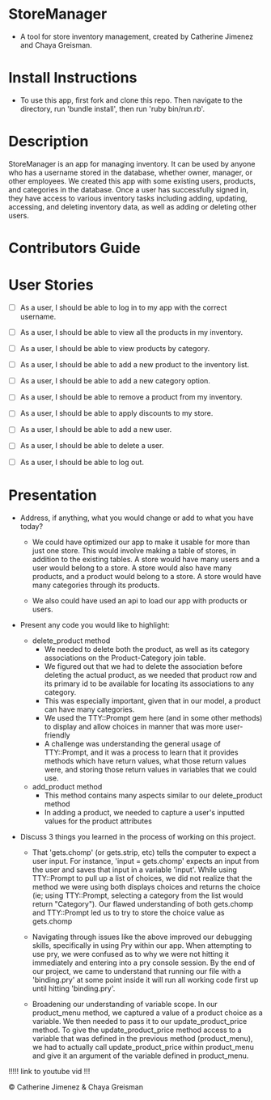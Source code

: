 # StoreManager 
 - A tool for store inventory management, created by Catherine Jimenez and Chaya Greisman. 


# Install Instructions
- To use this app, first fork and clone this repo. Then navigate to the directory, run 'bundle install', then run 'ruby bin/run.rb'.


# Description
StoreManager is an app for managing inventory. It can be used by anyone who has a username stored in the database, whether owner, manager, or other employees. We created this app with some existing users, products, and categories in the database. Once a user has successfully signed in, they have access to various inventory tasks including adding, updating, accessing, and deleting inventory data, as well as adding or deleting other users. 

# Contributors Guide



# User Stories
- [ ] As a user, I should be able to log in to my app with the correct username.
- [ ] As a user, I should be able to view all the products in my inventory.
- [ ] As a user, I should be able to view products by category.
- [ ] As a user, I should be able to add a new product to the inventory list.
- [ ] As a user, I should be able to add a new category option.
- [ ] As a user, I should be able to remove a product from my inventory.
- [ ] As a user, I should be able to apply discounts to my store.
- [ ] As a user, I should be able to add a new user.
- [ ] As a user, I should be able to delete a user. 
- [ ] As a user, I should be able to log out.








 # Presentation


- Address, if anything, what you would change or add to what you have today?

  * We could have optimized our app to make it usable for more than just one store. This would involve making a table of stores, in addition to the existing tables.
  A store would have many users and a user would belong to a store.
  A store would also have many products, and a product would belong to a store.
  A store would have many categories through its products.

  * We also could have used an api to load our app with products or users.


- Present any code you would like to highlight:

  * delete_product method
      + We needed to delete both the product, as well as its category associations on the Product-Category join table.
      + We figured out that we had to delete the association before deleting the actual product, as we needed that product row   and its primary id to be available for locating its associations to any category.
      + This was especially important, given that in our model, a product can have many categories.
      + We used the TTY::Prompt gem here (and in some other methods) to display and allow choices in manner that was more user-friendly
      + A challenge was understanding the general usage of TTY::Prompt, and it was a process to learn that it provides methods which have return values, what those return values were, and storing those return values in variables that we could use.
  * add_product method
      + This method contains many aspects similar to our delete_product method
      + In adding a product, we needed to capture a user's inputted values for the product attributes

- Discuss 3 things you learned in the process of working on this project.

    * That 'gets.chomp' (or gets.strip, etc) tells the computer to expect a user input. 
    For instance, 'input = gets.chomp' expects an input from the user and saves that input in a variable 'input'.
    While using TTY::Prompt to pull up a list of choices, we did not realize that the method we were using both displays choices and returns the choice (ie; using TTY::Prompt, selecting a category from the list would return "Category").
    Our flawed understanding of both gets.chomp and TTY::Prompt led us to try to store the choice value as gets.chomp

    * Navigating through issues like the above improved our debugging skills, specifically in using Pry within our app.
    When attempting to use pry, we were confused as to why we were not hitting it immediately and entering into a pry console session. By the end of our project, we came to understand that running our file with a 'binding.pry' at some point inside it will run all working code first up until hitting 'binding.pry'.

    * Broadening our understanding of variable scope. In our product_menu method, we captured a value of a product choice as a variable. We then needed to pass it to our update_product_price method. To give the update_product_price method access to a variable that was defined in the previous method (product_menu), we had to actually call update_product_price within product_menu and give it an argument of the variable defined in product_menu.

    
   
    
    
    

!!!!!  link to youtube vid !!!

 ©️ Catherine Jimenez & Chaya Greisman